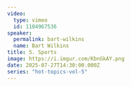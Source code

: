 ```yaml
---
video:
  type: vimeo
  id: 1104967536
speaker:
  permalink: bart-wilkins
  name: Bart Wilkins
title: 5. Sports
image: https://i.imgur.com/KbnGkAY.png
date: 2025-07-27T14:30:00.000Z
series: "hot-topics-vol-5"
---
```


